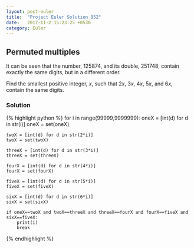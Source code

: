 ```yaml
---
layout: post-euler
title:  "Project Euler Solution 052"
date:   2017-11-2 15:23:25 +0530
category: Euler
---
```


<h2>Permuted multiples</h2>
<div><p>It can be seen that the number, 125874, and its double, 251748, contain exactly the same digits, but in a different order.</p><p>Find the smallest positive integer, <i>x</i>, such that 2<i>x</i>, 3<i>x</i>, 4<i>x</i>, 5<i>x</i>, and 6<i>x</i>, contain the same digits.</p></div>

### Solution

{% highlight python %}
for i in range(99999,9999999):
    oneX = [int(d) for d in str(i)]
    oneX = set(oneX)

    twoX = [int(d) for d in str(2*i)]
    twoX = set(twoX)

    threeX = [int(d) for d in str(3*i)]
    threeX = set(threeX)

    fourX = [int(d) for d in str(4*i)]
    fourX = set(fourX)

    fiveX = [int(d) for d in str(5*i)]
    fiveX = set(fiveX)

    sixX = [int(d) for d in str(6*i)]
    sixX = set(sixX)

    if oneX==twoX and twoX==threeX and threeX==fourX and fourX==fiveX and sixX==fiveX:
        print(i)
        break

{% endhighlight %}
